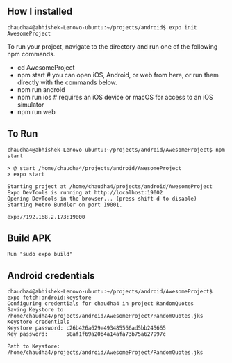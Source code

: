 
## How I installed ##

    chaudha4@abhishek-Lenovo-ubuntu:~/projects/android$ expo init AwesomeProject


To run your project, navigate to the directory and run one of the following npm commands.

- cd AwesomeProject
- npm start # you can open iOS, Android, or web from here, or run them directly with the commands below.
- npm run android
- npm run ios # requires an iOS device or macOS for access to an iOS simulator
- npm run web


## To Run ##
    chaudha4@abhishek-Lenovo-ubuntu:~/projects/android/AwesomeProject$ npm start

    > @ start /home/chaudha4/projects/android/AwesomeProject
    > expo start

    Starting project at /home/chaudha4/projects/android/AwesomeProject
    Expo DevTools is running at http://localhost:19002
    Opening DevTools in the browser... (press shift-d to disable)
    Starting Metro Bundler on port 19001.

    exp://192.168.2.173:19000

## Build APK
    Run "sudo expo build"

## Android credentials ##
    chaudha4@abhishek-Lenovo-ubuntu:~/projects/android/AwesomeProject$ expo fetch:android:keystore
    Configuring credentials for chaudha4 in project RandomQuotes
    Saving Keystore to /home/chaudha4/projects/android/AwesomeProject/RandomQuotes.jks
    Keystore credentials
    Keystore password: c26b426a629e493485566ad5bb245665
    Key password:      58af1f69a20b4a14afa73b75a627997c

    Path to Keystore:  /home/chaudha4/projects/android/AwesomeProject/RandomQuotes.jks    